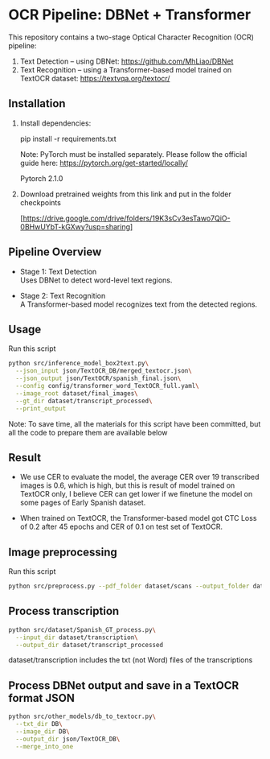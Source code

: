 # OCR Pipeline: DBNet + Transformer

This repository contains a two-stage Optical Character Recognition (OCR) pipeline:

1. Text Detection – using DBNet: https://github.com/MhLiao/DBNet
2. Text Recognition – using a Transformer-based model trained on TextOCR dataset: https://textvqa.org/textocr/

## Installation

1. Install dependencies:
   
   pip install -r requirements.txt

   Note: PyTorch must be installed separately. Please follow the official guide here:
   https://pytorch.org/get-started/locally/

   Pytorch 2.1.0
2. Download pretrained weights from this link and put in the folder checkpoints

   [https://drive.google.com/drive/folders/19K3sCv3esTawo7QiO-0BHwUYbT-kGXwy?usp=sharing]

## Pipeline Overview

- Stage 1: Text Detection  
  Uses DBNet to detect word-level text regions.

- Stage 2: Text Recognition  
  A Transformer-based model recognizes text from the detected regions.

## Usage
Run this script
```bash
python src/inference_model_box2text.py\
  --json_input json/TextOCR_DB/merged_textocr.json\
  --json_output json/TextOCR/spanish_final.json\
  --config config/transformer_word_TextOCR_full.yaml\
  --image_root dataset/final_images\
  --gt_dir dataset/transcript_processed\
  --print_output
```
Note: To save time, all the materials for this script have been committed, but all the code to prepare them are available below

## Result 
- We use CER to evaluate the model, the average CER over 19 transcribed images is 0.6, which is high, but this is result of model
trained on TextOCR only, I believe CER can get lower if we finetune the model on some pages of Early Spanish dataset.

- When trained on TextOCR, the Transformer-based model got CTC Loss of 0.2 after 45 epochs and CER of 0.1 on test set of TextOCR.

## Image preprocessing
Run this script
```bash
python src/preprocess.py --pdf_folder dataset/scans --output_folder dataset/final_images
```
## Process transcription
```bash
python src/dataset/Spanish_GT_process.py\
  --input_dir dataset/transcription\
  --output_dir dataset/transcript_processed
```
dataset/transcription includes the txt (not Word) files of the transcriptions

## Process DBNet output and save in a TextOCR format JSON 
```bash
python src/other_models/db_to_textocr.py\
  --txt_dir DB\
  --image_dir DB\
  --output_dir json/TextOCR_DB\
  --merge_into_one
```
